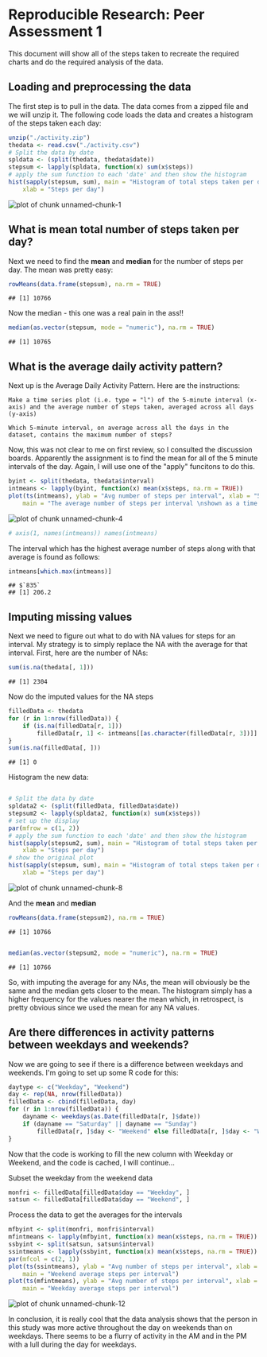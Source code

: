 # Reproducible Research: Peer Assessment 1

This document will show all of the steps taken to recreate the
required charts and do the required analysis of the data.

## Loading and preprocessing the data

The first step is to pull in the data. The data comes from a zipped 
file and we will unzip it. The following code
loads the data and creates a histogram of the steps taken each day:


```r
unzip("./activity.zip")
thedata <- read.csv("./activity.csv")
# Split the data by date
spldata <- (split(thedata, thedata$date))
stepsum <- lapply(spldata, function(x) sum(x$steps))
# apply the sum function to each 'date' and then show the histogram
hist(sapply(stepsum, sum), main = "Histogram of total steps taken per day over two months", 
    xlab = "Steps per day")
```

![plot of chunk unnamed-chunk-1](figure/unnamed-chunk-1.png) 



## What is mean total number of steps taken per day?

Next we need to find the **mean** and **median** for the number of steps per day. The mean was pretty easy:


```r
rowMeans(data.frame(stepsum), na.rm = TRUE)
```

```
## [1] 10766
```


Now the median - this one was a real pain in the ass!!


```r
median(as.vector(stepsum, mode = "numeric"), na.rm = TRUE)
```

```
## [1] 10765
```


## What is the average daily activity pattern?

Next up is the Average Daily Activity Pattern. Here are the instructions:  


    Make a time series plot (i.e. type = "l") of the 5-minute interval (x-axis) and the average number of steps taken, averaged across all days (y-axis)

    Which 5-minute interval, on average across all the days in the dataset, contains the maximum number of steps?


Now, this was not clear to me on first review, so I consulted the discussion boards. Apparently the assignment is to find the mean for all of the 5 minute intervals of the day. Again, I will use one of the "apply" funcitons to do this.


```r
byint <- split(thedata, thedata$interval)
intmeans <- lapply(byint, function(x) mean(x$steps, na.rm = TRUE))
plot(ts(intmeans), ylab = "Avg number of steps per interval", xlab = "5-minute interval", 
    main = "The average number of steps per interval \nshown as a time series across all of the intervals of the day")
```

![plot of chunk unnamed-chunk-4](figure/unnamed-chunk-4.png) 

```r
# axis(1, names(intmeans)) names(intmeans)
```


The interval which has the highest average number of steps along with that average is found as follows:

```r
intmeans[which.max(intmeans)]
```

```
## $`835`
## [1] 206.2
```


## Imputing missing values


Next we need to figure out what to do with NA values for steps for an interval. My strategy is to simply replace the NA with the average for that interval. First, here are the number of NAs:

```r
sum(is.na(thedata[, 1]))
```

```
## [1] 2304
```


Now do the imputed values for the NA steps


```r
filledData <- thedata
for (r in 1:nrow(filledData)) {
    if (is.na(filledData[r, 1])) 
        filledData[r, 1] <- intmeans[[as.character(filledData[r, 3])]]
}
sum(is.na(filledData[, ]))
```

```
## [1] 0
```



Histogram the new data:

```r

# Split the data by date
spldata2 <- (split(filledData, filledData$date))
stepsum2 <- lapply(spldata2, function(x) sum(x$steps))
# set up the display
par(mfrow = c(1, 2))
# apply the sum function to each 'date' and then show the histogram
hist(sapply(stepsum2, sum), main = "Histogram of total steps taken per day\nover two months\nwith imputed values for NAs", 
    xlab = "Steps per day")
# show the original plot
hist(sapply(stepsum, sum), main = "Histogram of total steps taken per day\nover two months\nwith NA values", 
    xlab = "Steps per day")
```

![plot of chunk unnamed-chunk-8](figure/unnamed-chunk-8.png) 


And the **mean** and **median**

```r
rowMeans(data.frame(stepsum2), na.rm = TRUE)
```

```
## [1] 10766
```

```r

median(as.vector(stepsum2, mode = "numeric"), na.rm = TRUE)
```

```
## [1] 10766
```


So, with imputing the average for any NAs, the mean will obviously be the same and the median gets closer to the mean.
The histogram simply has a higher frequency for the values nearer the mean which, in retrospect, is pretty obvious since we used the mean for any NA values.

## Are there differences in activity patterns between weekdays and weekends?

Now we are going to see if there is a difference between weekdays and weekends. I'm going to set up some R code for this:


```r
daytype <- c("Weekday", "Weekend")
day <- rep(NA, nrow(filledData))
filledData <- cbind(filledData, day)
for (r in 1:nrow(filledData)) {
    dayname <- weekdays(as.Date(filledData[r, ]$date))
    if (dayname == "Saturday" || dayname == "Sunday") 
        filledData[r, ]$day <- "Weekend" else filledData[r, ]$day <- "Weekday"
}
```

Now that the code is working to fill the new column with Weekday or Weekend, and the code is cached, I will continue...

Subset the weekday from the weekend data

```r
monfri <- filledData[filledData$day == "Weekday", ]
satsun <- filledData[filledData$day == "Weekend", ]
```


Process the data to get the averages for the intervals

```r
mfbyint <- split(monfri, monfri$interval)
mfintmeans <- lapply(mfbyint, function(x) mean(x$steps, na.rm = TRUE))
ssbyint <- split(satsun, satsun$interval)
ssintmeans <- lapply(ssbyint, function(x) mean(x$steps, na.rm = TRUE))
par(mfcol = c(2, 1))
plot(ts(ssintmeans), ylab = "Avg number of steps per interval", xlab = "5-minute interval", 
    main = "Weekend average steps per interval")
plot(ts(mfintmeans), ylab = "Avg number of steps per interval", xlab = "5-minute interval", 
    main = "Weekday average steps per interval")
```

![plot of chunk unnamed-chunk-12](figure/unnamed-chunk-12.png) 



In conclusion, it is really cool that the data analysis shows that the person in this study was more active throughout the day on weekends than on weekdays. There seems to be a flurry of activity in the AM and in the PM with a lull during the day for weekdays. 
